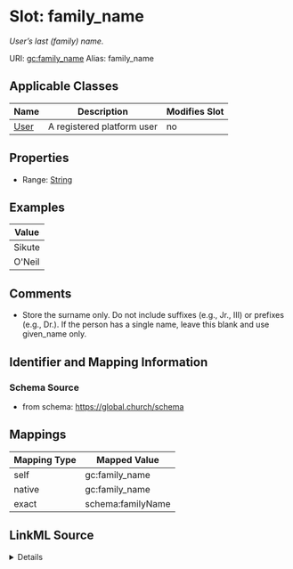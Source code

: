 

# Slot: family_name 


_User’s last (family) name._





URI: [gc:family_name](https://global.church/schema/family_name)
Alias: family_name

<!-- no inheritance hierarchy -->





## Applicable Classes

| Name | Description | Modifies Slot |
| --- | --- | --- |
| [User](User.md) | A registered platform user |  no  |







## Properties

* Range: [String](String.md)






## Examples

| Value |
| --- |
| Sikute |
| O'Neil |

## Comments

* Store the surname only. Do not include suffixes (e.g., Jr., III) or prefixes (e.g., Dr.).
If the person has a single name, leave this blank and use given_name only.


## Identifier and Mapping Information







### Schema Source


* from schema: https://global.church/schema




## Mappings

| Mapping Type | Mapped Value |
| ---  | ---  |
| self | gc:family_name |
| native | gc:family_name |
| exact | schema:familyName |




## LinkML Source

<details>
```yaml
name: family_name
description: User’s last (family) name.
comments:
- 'Store the surname only. Do not include suffixes (e.g., Jr., III) or prefixes (e.g.,
  Dr.).

  If the person has a single name, leave this blank and use given_name only.

  '
examples:
- value: Sikute
  description: Standard family name.
- value: O'Neil
  description: Family name with punctuation.
in_subset:
- user_core
- pii
from_schema: https://global.church/schema
exact_mappings:
- schema:familyName
rank: 1000
alias: family_name
domain_of:
- User
range: string

```
</details>